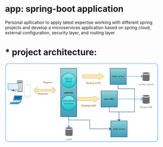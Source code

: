 # app: spring-boot application
Personal apllication to apply latest expertise working with different spring projects and develop a microservices application based on spring cloud, external configuration, security layer, and routing layer  

# * project architecture:
![Screenshot](images/app-project.PNG)

